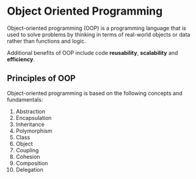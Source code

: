 # Object Oriented Programming

Object-oriented programming (OOP) is a programming language that is used to solve problems by thinking in terms of real-world objects or data rather than functions and logic.

Additional benefits of OOP include code **reusability**, **scalability** and **efficiency**.

## Principles of OOP

Object-oriented programming is based on the following concepts and fundamentals:

1. Abstraction
2. Encapsulation
3. Inheritance
4. Polymorphism
5. Class
6. Object
7. Coupling
8. Cohesion
9. Composition
10. Delegation